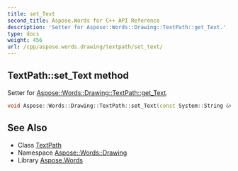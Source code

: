 ```yaml
---
title: set_Text
second_title: Aspose.Words for C++ API Reference
description: 'Setter for Aspose::Words::Drawing::TextPath::get_Text.'
type: docs
weight: 456
url: /cpp/aspose.words.drawing/textpath/set_text/
---
```

## TextPath::set_Text method


Setter for [Aspose::Words::Drawing::TextPath::get_Text](../get_text/).

```cpp
void Aspose::Words::Drawing::TextPath::set_Text(const System::String &value)
```

## See Also

* Class [TextPath](../)
* Namespace [Aspose::Words::Drawing](../../)
* Library [Aspose.Words](../../../)
